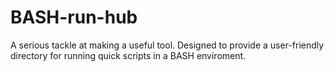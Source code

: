 # BASH-run-hub
A serious tackle at making a useful tool. Designed to provide a user-friendly directory for running quick scripts in a BASH enviroment. 
